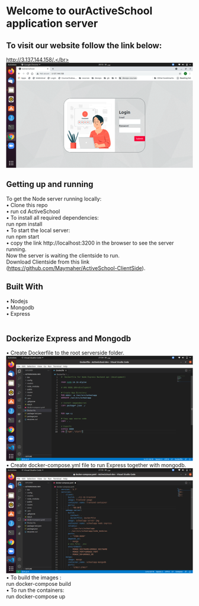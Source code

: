 # Welcome to ourActiveSchool application server
## To visit our website follow the link below:
http://3.137.144.158/.</br> 
</br>
![](img/loginPage.png) 
</br>
## Getting up and running
To get the Node server running locally: <br/>
  • Clone this repo <br/>
  • run	cd ActiveSchool <br/>
  •	To install all required dependencies:  <br/>
    run npm install <br/>
  • To start the local server:   <br/>
    run	npm start <br/>
  •	copy the link  http://localhost:3200 in the browser to see the server running. <br/>
Now the server is waiting the clientside to run. <br/>
Download Clientside from this link (https://github.com/Maymaher/ActiveSchool-ClientSide). <br/>
 
## Built With
  •	Nodejs  <br/>
  •	Mongodb <br/>
  •	Express <br/>
   <br/>
## Dockerize Express and Mongodb
  • Create Dockerfile to the root serverside folder.<br/>
  ![](img/Dockerfile.png) <br/>
  • Create docker-compose.yml file to run Express together with mongodb. <br/>
  ![](img/Dockercompose.png) <br/>
  • To build the images :<br/>
    run docker-compose build <br/>
  • To run the containers:<br/>
    run docker-compose up <br/>


